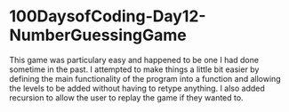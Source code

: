 # 100DaysofCoding-Day12-NumberGuessingGame

This game was particulary easy and happened to be one I had done sometime in the past. I attempted to make things a little bit easier by defining the main functionality of the program into a function and allowing the levels to be added without having to retype anything. I also added recursion to allow the user to replay the game if they wanted to.
